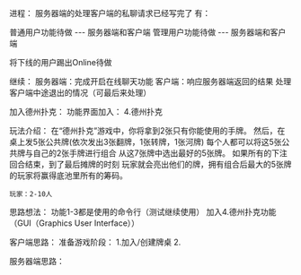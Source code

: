 进程：
服务器端的处理客户端的私聊请求已经写完了
有：

普通用户功能待做 --- 服务器端和客户端
管理用户功能待做 --- 服务器端和客户端

将下线的用户踢出Online待做

继续：
服务器端：完成开启在线聊天功能
客户端：响应服务器端返回的结果
处理客户端中途退出的情况（可最后来处理）

加入德州扑克：
功能界面加入：
4.德州扑克

玩法介绍：
    在“德州扑克”游戏中，你将拿到2张只有你能使用的手牌。
    然后，在桌上发5张公共牌(依次发出3张翻牌，1张转牌，1张河牌)
    每个人都可以将这5张公共牌与自己的2张手牌进行组合 从这7张牌中选出最好的5张牌。
    如果所有的下注回合结束，到了最后摊牌的时刻
    玩家就会亮出他们的牌，拥有组合后最大的5张牌的玩家将赢得底池里所有的筹码。
    
    玩家：2-10人
思路想法：
功能1-3都是使用的命令行（测试继续使用）
加入4.德州扑克功能（GUI（Graphics User Interface））

客户端思路：
准备游戏阶段：
1.加入/创建牌桌
2.

服务器端思路：


